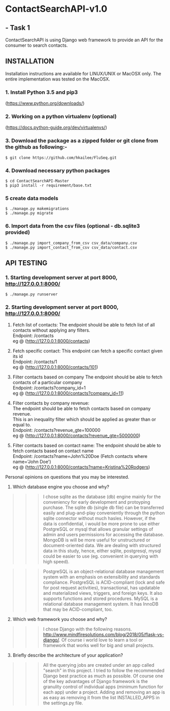 # ContactSearchAPI-v1.0
## - Task 1

ContactSearchAPI is using Django web framework to provide an API for the consumer to search contacts.

## INSTALLATION

Installation instructions are available for LINUX/UNIX or MacOSX only. The entire implementation was tested on the MacOSX. 
	
### 1. Install Python 3.5 and pip3
(https://www.python.org/downloads/) 

### 2. Working on a python virtualenv (optional)
(https://docs.python-guide.org/dev/virtualenvs/)

###	3. Download the package as a zipped folder or git clone from the github as following:-
```
$ git clone https://github.com/hkailee/FluSeq.git
```

###	4. Download necessary python packages
```
$ cd ContactSearchAPI-Master
$ pip3 install -r requirement/base.txt
```


### 5 create data models
```
$ ./manage.py makemigrations
$ ./manage.py migrate
```

### 6. Import data from the csv files (optional - db.sqlite3 provided)
```
$ ./manage.py import_company_from_csv csv_data/company.csv
$ ./manage.py import_contact_from_csv csv_data/contact.csv
```

## API TESTING

### 1. Starting development server at port 8000, http://127.0.0.1:8000/
```
$ ./manage.py runserver
```

### 2. Starting development server at port 8000, http://127.0.0.1:8000/

1. Fetch list of contacts:
The endpoint should be able to fetch list of all contacts without applying any filters.  
Endpoint: /contacts  
eg @ (http://127.0.0.1:8000/contacts)

2) Fetch specific contact:
This endpoint can fetch a specific contact given its id  
Endpoint: /contacts/1  
eg @ (http://127.0.0.1:8000/contacts/101)  

3) Filter contacts based on company
The endpoint should be able to fetch contacts of a particular company  
Endpoint: /contacts?company_id=1  
eg @ (http://127.0.0.1:8000/contacts?company_id=11)

4) Filter contacts by company revenue:  
The endpoint should be able to fetch contacts based on company revenue.    
This is an inequality filter which should be applied as greater than or equal to.    
Endpoint: /contacts?revenue_gte=100000   
eg @ (http://127.0.0.1:8000/contacts?revenue_gte=5000000)

5) Filter contacts based on contact name:
The endpoint should be able to fetch contacts based on contact name  
Endpoint: /contacts?name=John%20Doe (Fetch contacts where name='John Doe')  
eg @ (http://127.0.0.1:8000/contacts?name=Kristina%20Rodgers)


Personal opinions on questions that you may be interested.
1. Which database engine you choose and why?
>>> I chose sqlite as the database (db) engine mainly for the conveniency for early development and protoyping purchase. The sqlite db (single db file) can be transferred easily and plug-and-play conveniently through the python sqlite connector without much hasles. However, if the data is confidential, i would be more prone to use either PostgreSQL or mysql that allows granular settings of admin and users permissions for accessing the database. MongoDB is will be more useful for unstructured or document-oriented data. We are dealing with structured data in this study, hence, either sqlite, postgresql, mysql could be easier to use (eg. convenient in querying with high speed).

>>>PostgreSQL is an object-relational database management system with an emphasis on extensibility and standards compliance. PostgreSQL is ACID-compliant (lock and safe for post request activities), transactional, has updatable and materialized views, triggers, and foreign keys. It also supports functions and stored procedures. MySQL is a relational database management system. It has InnoDB that may be ACID-compliant, too. 

2. Which web framework you choose and why?
>>> I chose Django with the following reasons. http://www.mindfiresolutions.com/blog/2018/05/flask-vs-django/. Of course i world love to learn a tool or framework that works well for big and small projects.

3. Briefly describe the architecture of your application?
>>> All the querying jobs are created under an app called "search" in this project. I tried to follow the recommended Django best practice as much as possible. Of course one of the key advantages of Django framework is the granulity control of individual apps (minimum function for each app) under a project. Adding and removing an app is as easy as removing it from the list INSTALLED_APPS in the settings.py file. 
